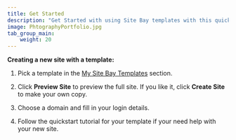 ```yaml
---
title: Get Started
description: "Get Started with using Site Bay templates with this quick start tutorial. Pick a template, create a site, and modify it."
image: PhtographyPortfolio.jpg
tab_group_main:
    weight: 20
---
```



**Creating a new site with a template:**

1.  Pick a template in the [My Site Bay Templates](https://my.sitebay.org/templates) section. 

1.  Click **Preview Site** to preview the full site. If you like it, click **Create Site** to make your own copy.

1.  Choose a domain and fill in your login details. 

1.  Follow the quickstart tutorial for your template if your need help with your new site.

